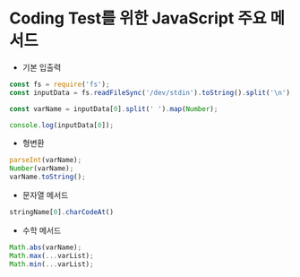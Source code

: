 # Coding Test를 위한 JavaScript 주요 메서드

- 기본 입출력
```javascript
const fs = require('fs'); 
const inputData = fs.readFileSync('/dev/stdin').toString().split('\n');

const varName = inputData[0].split(' ').map(Number);

console.log(inputData[0]);
```

- 형변환
```javascript
parseInt(varName);
Number(varName);
varName.toString();
```

- 문자열 메서드
```javascript
stringName[0].charCodeAt()
```

- 수학 메서드
```javascript
Math.abs(varName);
Math.max(...varList);
Math.min(...varList);
```